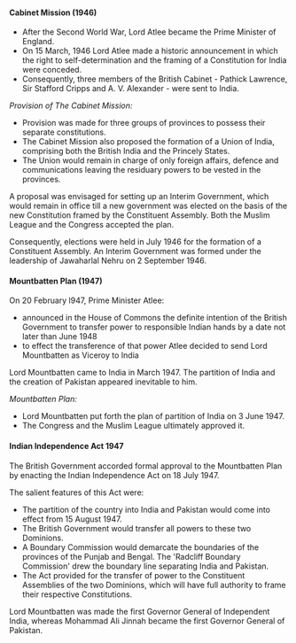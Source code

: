 
#### Cabinet Mission (1946)
* After the Second World War, Lord Atlee became the Prime Minister of England.
* On 15 March, 1946 Lord Atlee made a historic announcement in which the right to self-determination and the framing of a Constitution for India were conceded.
* Consequently, three members of the British Cabinet - Pathick Lawrence, Sir Stafford Cripps and A. V. Alexander - were sent to India.

_Provision of The Cabinet Mission:_
* Provision was made for three groups of provinces to possess their separate constitutions.
* The Cabinet Mission also proposed the formation of a Union of India, comprising both the British India and the Princely States.
* The Union would remain in charge of only foreign affairs, defence and communications leaving the residuary powers to be vested in the provinces.

A proposal was envisaged for setting up an Interim Government, which would remain in office till a new government was elected on the basis of the new Constitution framed by the Constituent Assembly. Both the Muslim League and the Congress accepted the plan.

Consequently, elections were held in July 1946 for the formation of a Constituent Assembly. An Interim Government was formed under the leadership of Jawaharlal Nehru on 2 September 1946.

#### Mountbatten Plan (1947)

On 20 February l947, Prime Minister Atlee:
* announced in the House of Commons the definite intention of the British Government to transfer power to responsible Indian hands by a date not later than June 1948
* to effect the transference of that power Atlee decided to send Lord Mountbatten as Viceroy to India

Lord Mountbatten came to India in March 1947. The partition of India and the creation of Pakistan appeared inevitable to him.

_Mountbatten Plan:_
* Lord Mountbatten put forth the plan of partition of India on 3 June 1947.
* The Congress and the Muslim League ultimately approved it.

#### Indian Independence Act 1947
The British Government accorded formal approval to the Mountbatten Plan by enacting the Indian Independence Act on 18 July 1947.

The salient features of this Act were:
* The partition of the country into India and Pakistan would come into effect from 15 August 1947.
* The British Government would transfer all powers to these two Dominions.
* A Boundary Commission would demarcate the boundaries of the provinces of the Punjab and Bengal. The 'Radcliff Boundary Commission' drew the boundary line separating India and Pakistan.
* The Act provided for the transfer of power to the Constituent Assemblies of the two Dominions, which will have full authority to frame their respective Constitutions.

Lord Mountbatten was made the first Governor General of Independent India, whereas Mohammad Ali Jinnah became the first Governor General of Pakistan.
